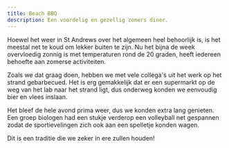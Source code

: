 ```yaml
---
title: Beach BBQ
description: Een voordelig en gezellig zomers diner.
---
```

Hoewel het weer in St Andrews over het algemeen heel behoorlijk is, is het meestal net te koud om lekker buiten te zijn. Nu het bijna de week overvloedig zonnig is met temperaturen rond de 20 graden, heeft iedereen behoefte aan zomerse activiteiten.

<a name="more"></a>

Zoals we dat graag doen, hebben we met vele collega's uit het werk op het strand gebarbecued. Het is erg gemakkelijk dat er een supermarkt op de weg van het lab naar het strand ligt, dus onderweg konden we eenvoudig bier en vlees inslaan.

Het bleef de hele avond prima weer, dus we konden extra lang genieten. Een groep biologen had een stukje verderop een volleyball net gespannen zodat de sportievelingen zich ook aan een spelletje konden wagen.

Dit is een traditie die we zeker in ere zullen houden!